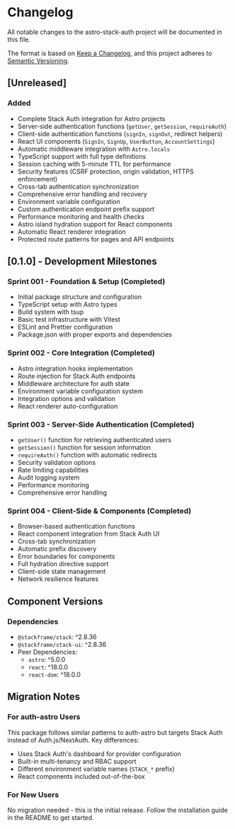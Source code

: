 # Changelog

All notable changes to the astro-stack-auth project will be documented in this file.

The format is based on [Keep a Changelog](https://keepachangelog.com/en/1.0.0/),
and this project adheres to [Semantic Versioning](https://semver.org/spec/v2.0.0.html).

## [Unreleased]

### Added
- Complete Stack Auth integration for Astro projects
- Server-side authentication functions (`getUser`, `getSession`, `requireAuth`)
- Client-side authentication functions (`signIn`, `signOut`, redirect helpers)
- React UI components (`SignIn`, `SignUp`, `UserButton`, `AccountSettings`)
- Automatic middleware integration with `Astro.locals`
- TypeScript support with full type definitions
- Session caching with 5-minute TTL for performance
- Security features (CSRF protection, origin validation, HTTPS enforcement)
- Cross-tab authentication synchronization
- Comprehensive error handling and recovery
- Environment variable configuration
- Custom authentication endpoint prefix support
- Performance monitoring and health checks
- Astro island hydration support for React components
- Automatic React renderer integration
- Protected route patterns for pages and API endpoints

## [0.1.0] - Development Milestones

### Sprint 001 - Foundation & Setup (Completed)
- Initial package structure and configuration
- TypeScript setup with Astro types
- Build system with tsup
- Basic test infrastructure with Vitest
- ESLint and Prettier configuration
- Package.json with proper exports and dependencies

### Sprint 002 - Core Integration (Completed)
- Astro integration hooks implementation
- Route injection for Stack Auth endpoints
- Middleware architecture for auth state
- Environment variable configuration system
- Integration options and validation
- React renderer auto-configuration

### Sprint 003 - Server-Side Authentication (Completed)
- `getUser()` function for retrieving authenticated users
- `getSession()` function for session information
- `requireAuth()` function with automatic redirects
- Security validation options
- Rate limiting capabilities
- Audit logging system
- Performance monitoring
- Comprehensive error handling

### Sprint 004 - Client-Side & Components (Completed)
- Browser-based authentication functions
- React component integration from Stack Auth UI
- Cross-tab synchronization
- Automatic prefix discovery
- Error boundaries for components
- Full hydration directive support
- Client-side state management
- Network resilience features

## Component Versions

### Dependencies
- `@stackframe/stack`: ^2.8.36
- `@stackframe/stack-ui`: ^2.8.36
- Peer Dependencies:
  - `astro`: ^5.0.0
  - `react`: ^18.0.0
  - `react-dom`: ^18.0.0

## Migration Notes

### For auth-astro Users
This package follows similar patterns to auth-astro but targets Stack Auth instead of Auth.js/NextAuth. Key differences:
- Uses Stack Auth's dashboard for provider configuration
- Built-in multi-tenancy and RBAC support
- Different environment variable names (`STACK_*` prefix)
- React components included out-of-the-box

### For New Users
No migration needed - this is the initial release. Follow the installation guide in the README to get started.